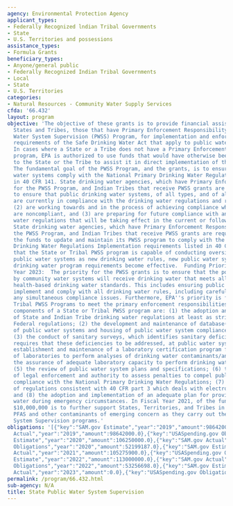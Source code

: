 ```yaml
---
agency: Environmental Protection Agency
applicant_types:
- Federally Recognized lndian Tribal Governments
- State
- U.S. Territories and possessions
assistance_types:
- Formula Grants
beneficiary_types:
- Anyone/general public
- Federally Recognized Indian Tribal Governments
- Local
- State
- U.S. Territories
categories:
- Natural Resources - Community Water Supply Services
cfda: '66.432'
layout: program
objective: 'The objective of these grants is to provide financial assistance to eligible
  States and Tribes, those that have Primary Enforcement Responsibility for the Public
  Water System Supervision (PWSS) Program, for implementation and enforcement of the
  requirements of the Safe Drinking Water Act that apply to public water systems.
  In cases where a State or a Tribe does not have a Primary Enforcement Responsibility
  program, EPA is authorized to use funds that would have otherwise been made available
  to the State or the Tribe to assist it in direct implementation of the PWSS program.
  The fundamental goal of the PWSS Program, and the grants, is to ensure that public
  water systems comply with the National Primary Drinking Water Regulations listed
  in 40 CFR 141. State drinking water agencies, which have Primary Enforcement Responsibility
  for the PWSS Program, and Indian Tribes that receive PWSS grants are to use them
  to ensure that public drinking water systems, of all types, and of all sizes: (1)
  are currently in compliance with the drinking water regulations and remain in compliance,
  (2) are working towards and in the process of achieving compliance when these systems
  are noncompliant, and (3) are preparing for future compliance with any new drinking
  water regulations that will be taking effect in the current or following year. Furthermore,
  State drinking water agencies, which have Primary Enforcement Responsibility for
  the PWSS Program, and Indian Tribes that receive PWSS grants are required to use
  the funds to update and maintain its PWSS program to comply with the National Primary
  Drinking Water Regulations Implementation requirements listed in 40 CFR 142 to ensure
  that the State or Tribal PWSS program is capable of conducting oversight of all
  public water systems as new drinking water rules, new public water systems, and/or
  drinking water program requirements become effective.  Funding Priority - Fiscal
  Year 2023:  The priority for the PWSS grants is to ensure that the population served
  by community water systems will receive drinking water that meets all applicable
  health-based drinking water standards. This includes ensuring public water systems
  implement and comply with all drinking water rules, including carefully considering
  any simultaneous compliance issues. Furthermore, EPA''s priority is for States and
  Tribal PWSS Programs to meet the primary enforcement responsibilities. The primary
  components of a State or Tribal PWSS program are: (1) the adoption and implementation
  of State and Indian Tribe drinking water regulations at least as stringent as the
  Federal regulations; (2) the development and maintenance of database(s) of an inventory
  of public water systems and housing of public water system compliance information;
  (3) the conduct of sanitary surveys, which identifies sanitary deficiencies and
  requires that these deficiencies to be addressed, at public water systems; (4) the
  establishment and maintenance of a laboratory certification program for approval
  of laboratories to perform analyses of drinking water contaminants/analytes, including
  the assurance of adequate laboratory capacity to perform drinking water analyses;
  (5) the review of public water system plans and specifications; (6) the establishment
  of legal enforcement and authority to assess penalties to compel public water systems''
  compliance with the National Primary Drinking Water Regulations; (7) the adoption
  of regulations consistent with 40 CFR part 3 which deals with electronic documents;
  and (8) the adoption and implementation of an adequate plan for providing safe drinking
  water during emergency circumstances. In Fiscal Year 2021, of the funds provided,
  $10,000,000 is to further support States, Territories, and Tribes in addressing
  PFAS and other contaminants of emerging concern as they carry out their Public Water
  System Supervision programs.'
obligations: '[{"key":"SAM.gov Estimate","year":"2019","amount":98642000.0},{"key":"SAM.gov
  Actual","year":"2019","amount":98642000.0},{"key":"USASpending.gov Obligations","year":"2019","amount":49120032.0},{"key":"SAM.gov
  Estimate","year":"2020","amount":106250000.0},{"key":"SAM.gov Actual","year":"2020","amount":102402000.0},{"key":"USASpending.gov
  Obligations","year":"2020","amount":52199187.0},{"key":"SAM.gov Estimate","year":"2021","amount":112000000.0},{"key":"SAM.gov
  Actual","year":"2021","amount":105275900.0},{"key":"USASpending.gov Obligations","year":"2021","amount":53913526.0},{"key":"SAM.gov
  Estimate","year":"2022","amount":113000000.0},{"key":"SAM.gov Actual","year":"2022","amount":103172299.0},{"key":"USASpending.gov
  Obligations","year":"2022","amount":53256698.0},{"key":"SAM.gov Estimate","year":"2023","amount":121500000.0},{"key":"SAM.gov
  Actual","year":"2023","amount":0.0},{"key":"USASpending.gov Obligations","year":"2023","amount":47747054.0}]'
permalink: /program/66.432.html
sub-agency: N/A
title: State Public Water System Supervision
---
```

